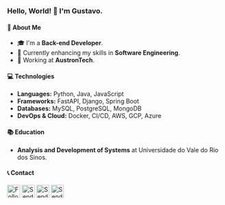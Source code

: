 ### Hello, World! 👋 I'm Gustavo.

#### 🚀 About Me
- 🎓 I'm a **Back-end Developer**.
- 🌱 Currently enhancing my skills in **Software Engineering**.
- 🏢 Working at **AustronTech**.

#### 💻 Technologies
- **Languages:** Python, Java, JavaScript
- **Frameworks:** FastAPI, Django, Spring Boot
- **Databases:** MySQL, PostgreSQL, MongoDB
- **DevOps & Cloud:** Docker, CI/CD, AWS, GCP, Azure

#### 📚 Education
- **Analysis and Development of Systems** at Universidade do Vale do Rio dos Sinos.

#### 📞 Contact
[<img src="https://upload.wikimedia.org/wikipedia/commons/thumb/c/ca/LinkedIn_logo_initials.png/480px-LinkedIn_logo_initials.png" height="30em" align="center" alt="Follow Gustavo on LinkedIn" title="Follow Gustavo on LinkedIn"/>](https://www.linkedin.com/in/gustavo-carvalho-0250411a7/)
[<img src="https://logodownload.org/wp-content/uploads/2017/11/discord-logo-1-1.png" height="30em" align="center" alt="Send a message on Discord" title="Send a message on Discord"/>](https://discordapp.com/channels/@me/dev.gustavo/)
[<img src="https://png.pngtree.com/png-vector/20221018/ourmid/pngtree-whatsapp-phone-icon-png-image_6315989.png" height="30em" align="center" alt="Send a message on WhatsApp" title="Send a message on WhatsApp"/>](https://wa.me/5548991515487)
[<img src="https://www.ccsa.ufpb.br/quantum/contents/imagens/Email.png/@@images/e6df151e-88ef-45e1-a0c8-13f36ae858ed.png" height="30em" align="center" alt="Send an Email" title="Send an Email"/>](mailto:gustaavoribeeiro@hotmail.com)
